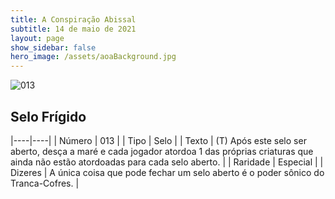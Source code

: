 ```yaml
---
title: A Conspiração Abissal
subtitle: 14 de maio de 2021
layout: page
show_sidebar: false
hero_image: /assets/aoaBackground.jpg
---
```


![013](https://cards-keyforge.s3.eu-north-1.amazonaws.com/media/pt/tac/013.png)

## Selo Frígido

|----|----|
| Número | 013 |
| Tipo | Selo |
| Texto | (T) Após este selo ser aberto, desça  a maré e cada jogador atordoa 1 das  próprias criaturas que ainda não estão  atordoadas para cada selo aberto. |
| Raridade | Especial |
| Dizeres | A única coisa que pode fechar um selo aberto  é o poder sônico do Tranca-Cofres. |
